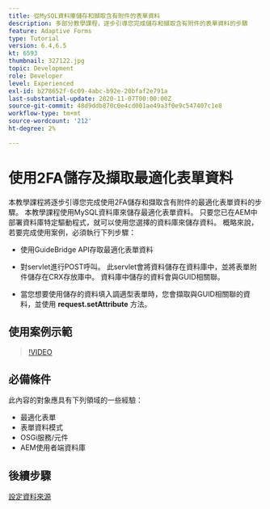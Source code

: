 ```yaml
---
title: 從MySQL資料庫儲存和擷取含有附件的表單資料
description: 多部分教學課程，逐步引導您完成儲存和擷取含有附件的表單資料的步驟
feature: Adaptive Forms
type: Tutorial
version: 6.4,6.5
kt: 6593
thumbnail: 327122.jpg
topic: Development
role: Developer
level: Experienced
exl-id: b278652f-6c09-4abc-b92e-20bfaf2e791a
last-substantial-update: 2020-11-07T00:00:00Z
source-git-commit: 48d9ddb870c0e4cd001ae49a3f0e9c547407c1e8
workflow-type: tm+mt
source-wordcount: '212'
ht-degree: 2%

---
```


# 使用2FA儲存及擷取最適化表單資料

本教學課程將逐步引導您完成使用2FA儲存和擷取含有附件的最適化表單資料的步驟。 本教學課程使用MySQL資料庫來儲存最適化表單資料。 只要您已在AEM中部署資料庫特定驅動程式，就可以使用您選擇的資料庫來儲存資料。 概略來說，若要完成使用案例，必須執行下列步驟：

* 使用GuideBridge API存取最適化表單資料

* 對servlet進行POST呼叫。 此servlet會將資料儲存在資料庫中，並將表單附件儲存在CRX存放庫中。 資料庫中儲存的資料會與GUID相關聯。

* 當您想要使用儲存的資料填入調適型表單時，您會擷取與GUID相關聯的資料，並使用 **request.setAttribute** 方法。

## 使用案例示範

>[!VIDEO](https://video.tv.adobe.com/v/327122?quality=12&learn=on)

## 必備條件

此內容的對象應具有下列領域的一些經驗：

* 最適化表單
* 表單資料模式
* OSGi服務/元件
* AEM使用者端資料庫


## 後續步驟

[設定資料來源](./configure-data-source.md)